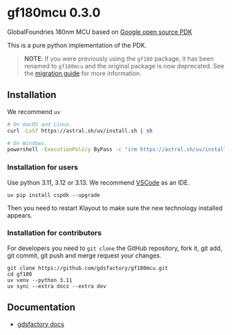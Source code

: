 # gf180mcu 0.3.0

GlobalFoundries 180nm MCU based on [Google open source PDK](https://github.com/google/globalfoundries-pdk-libs-gf180mcu_fd_pr)

This is a pure python implementation of the PDK.

> **NOTE**: If you were previously using the `gf180` package, it has been renamed to `gf180mcu` and the original package is now deprecated. See the [migration guide](https://gdsfactory.github.io/gf180mcu/migration.html) for more information.

## Installation

We recommend `uv`

```bash
# On macOS and Linux.
curl -LsSf https://astral.sh/uv/install.sh | sh
```

```bash
# On Windows.
powershell -ExecutionPolicy ByPass -c "irm https://astral.sh/uv/install.ps1 | iex"
```

### Installation for users

Use python 3.11, 3.12 or 3.13. We recommend [VSCode](https://code.visualstudio.com/) as an IDE.

```
uv pip install cspdk --upgrade
```

Then you need to restart Klayout to make sure the new technology installed appears.

### Installation for contributors

For developers you need to `git clone` the GitHub repository, fork it, git add, git commit, git push and merge request your changes.

```
git clone https://github.com/gdsfactory/gf180mcu.git
cd gf180
uv venv --python 3.11
uv sync --extra docs --extra dev
```

## Documentation

- [gdsfactory docs](https://gdsfactory.github.io/gdsfactory/)
